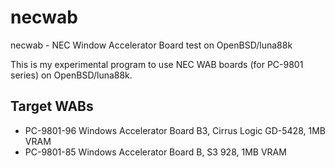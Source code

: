 necwab
======

necwab - NEC Window Accelerator Board test on OpenBSD/luna88k

This is my experimental program to use NEC WAB boards (for PC-9801 series)
on OpenBSD/luna88k.

Target WABs
-----------
- PC-9801-96 Windows Accelerator Board B3, Cirrus Logic GD-5428, 1MB VRAM
- PC-9801-85 Windows Accelerator Board B, S3 928, 1MB VRAM
